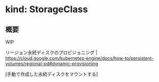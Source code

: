 # kind: StorageClass

## 概要

WIP

リージョン永続ディスクのプロビジョニング | https://cloud.google.com/kubernetes-engine/docs/how-to/persistent-volumes/regional-pd#dynamic-provisioning



[手動で作成した永続ディスクをマウントする]
